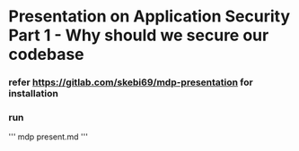 # Presentation on Application Security Part 1 - Why should we secure our codebase

### refer https://gitlab.com/skebi69/mdp-presentation for installation

### run
'''
mdp present.md
'''